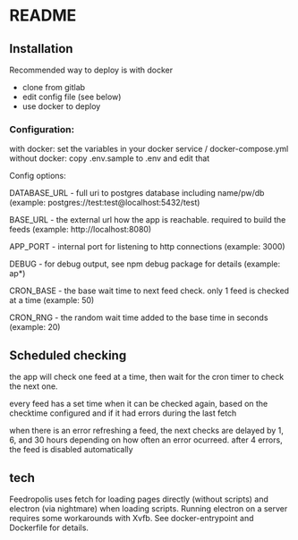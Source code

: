 # README #

## Installation ##

Recommended way to deploy is with docker

- clone from gitlab
- edit config file (see below)
- use docker to deploy

### Configuration:

with docker: set the variables in your docker service / docker-compose.yml
without docker: copy .env.sample to .env and edit that

Config options:

DATABASE_URL - full uri to postgres database including name/pw/db
(example: postgres://test:test@localhost:5432/test)

BASE_URL - the external url how the app is reachable. required to build the feeds
(example: http://localhost:8080)

APP_PORT - internal port for listening to http connections
(example: 3000)

DEBUG - for debug output, see npm debug package for details
(example: ap*)

CRON_BASE - the base wait time to next feed check. only 1 feed is checked at a  time
(example: 50)

CRON_RNG - the random wait time added to the base time in seconds
(example: 20)

## Scheduled checking

the app will check one feed at a time, then wait for the cron timer to check the next one.

every feed has a set time when it can be checked again, based on the checktime configured and if it had errors during the last fetch

when there is an error refreshing a feed, the next checks are delayed by 1, 6, and 30 hours depending on how often an error ocurreed. after 4 errors, the feed is disabled automatically

## tech

Feedropolis uses fetch for loading pages directly (without scripts) and electron (via nightmare) when loading scripts.
Running electron on a server requires some workarounds with Xvfb. See docker-entrypoint and Dockerfile for details. 
